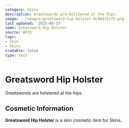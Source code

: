 ```yaml
---
category: Skins
description: Greatswords are holstered at the hips.
image: ../images/greatsword-hip-holster-dc904151f5.png
last_updated: '2025-09-17'
name: Greatsword Hip Holster
source: WFCD
tags:
- Skin
- Skins
tradable: false
type: Skin
---
```


# Greatsword Hip Holster

Greatswords are holstered at the hips.

## Cosmetic Information

**Greatsword Hip Holster** is a skin cosmetic item for Skins.

